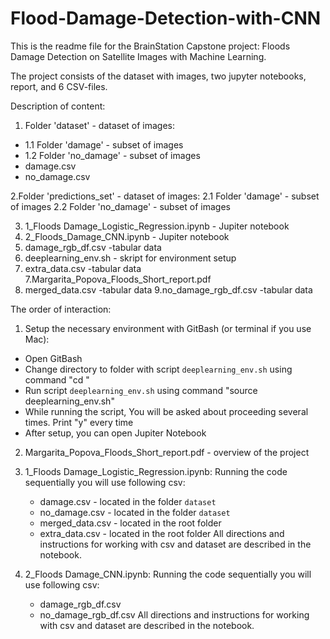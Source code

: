 # Flood-Damage-Detection-with-CNN
This is the readme file for the BrainStation Capstone project: Floods Damage Detection on Satellite Images with Machine Learning.

The project consists of the dataset with images, two jupyter notebooks, report, and 6 CSV-files.

Description of content:
1. Folder 'dataset' - dataset of images:
 - 1.1 Folder 'damage' - subset of images
 - 1.2 Folder 'no_damage' - subset of images
- damage.csv
- no_damage.csv

2.Folder 'predictions_set' - dataset of images:
 2.1 Folder 'damage' - subset of images
 2.2 Folder 'no_damage' - subset of images

3. 1_Floods Damage_Logistic_Regression.ipynb - Jupiter notebook
4. 2_Floods_Damage_CNN.ipynb - Jupiter notebook
5. damage_rgb_df.csv -tabular data
6. deeplearning_env.sh - skript for environment setup
6. extra_data.csv -tabular data
7.Margarita_Popova_Floods_Short_report.pdf
8. merged_data.csv -tabular data
9.no_damage_rgb_df.csv -tabular data


The order of interaction:
1. Setup the necessary environment with GitBash (or terminal if you use Mac):
 - Open GitBash
 - Change directory to folder with script `deeplearning_env.sh` using command "cd <your directory>"
 - Run script `deeplearning_env.sh` using command "source deeplearning_env.sh"
 - While running the script, You will be asked about proceeding several times. Print "y" every time
 - After setup, you can open Jupiter Notebook

2. Margarita_Popova_Floods_Short_report.pdf - overview of the project

3. 1_Floods Damage_Logistic_Regression.ipynb:
   Running the code sequentially you will use following csv:
    - damage.csv - located in the folder `dataset`
    - no_damage.csv - located in the folder `dataset`
    - merged_data.csv - located in the root folder
    - extra_data.csv - located in the root folder
   All directions and instructions for working with csv and dataset are described in the notebook.

4. 2_Floods Damage_CNN.ipynb:
   Running the code sequentially you will use following csv:
    - damage_rgb_df.csv
    - no_damage_rgb_df.csv
   All directions and instructions for working with csv and dataset are described in the notebook.
    

